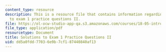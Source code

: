 ```yaml
---
content_type: resource
description: This is a resource file that contains information regarding solutions
  to exam 1 practice questions II.
file: https://ol-ocw-studio-app-qa.s3.amazonaws.com/courses/18-05-introduction-to-probability-and-statistics-spring-2014/dd5a0fdd77036e9b7cf187440840af13_MIT18_05S14_Prac_Exa1b_Sol.pdf
file_type: application/pdf
resourcetype: Document
title: Solutions to Exam 1 Practice Questions II
uid: dd5a0fdd-7703-6e9b-7cf1-87440840af13
---
```

